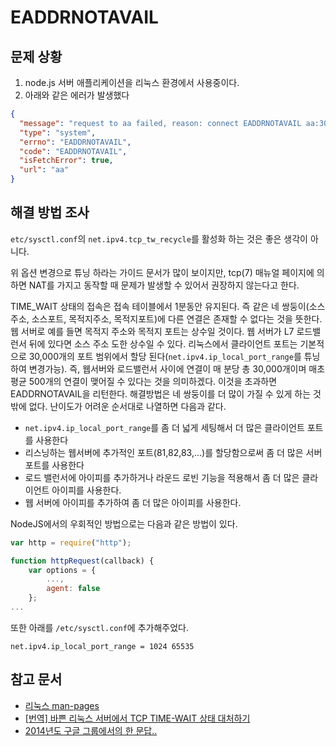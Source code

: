 # EADDRNOTAVAIL

## 문제 상황

1. node.js 서버 애플리케이션을 리눅스 환경에서 사용중이다.
2. 아래와 같은 에러가 발생했다

```json
{
  "message": "request to aa failed, reason: connect EADDRNOTAVAIL aa:30000 - Local (aa:0)",
  "type": "system",
  "errno": "EADDRNOTAVAIL",
  "code": "EADDRNOTAVAIL",
  "isFetchError": true,
  "url": "aa"
}
```

## 해결 방법 조사

`etc/sysctl.conf`의 `net.ipv4.tcp_tw_recycle`를 활성화 하는 것은 좋은 생각이 아니다.

위 옵션 변경으로 튜닝 하라는 가이드 문서가 많이 보이지만, tcp(7) 매뉴얼 페이지에 의하면 NAT를 가지고 동작할 때 문제가 발생할 수 있어서 권장하지 않는다고 한다.

TIME_WAIT 상태의 접속은 접속 테이블에서 1분동안 유지된다. 즉 같은 네 쌍둥이(소스주소, 소스포트, 목적지주소, 목적지포트)에 다른 연결은 존재할 수 없다는 것을 뜻한다.
웹 서버로 예를 들면 목적지 주소와 목적지 포트는 상수일 것이다. 웹 서버가 L7 로드밸런서 뒤에 있다면 소스 주소 도한 상수일 수 있다. 리눅스에서 클라이언트 포트는 기본적으로 30,000개의 포트 범위에서 할당
된다(`net.ipv4.ip_local_port_range`를 튜닝하여 변경가능). 즉, 웹서버와 로드밸런서 사이에 연결이 매 분당 총 30,000개이며 매초 평균 500개의 연결이 맺어질 수 있다는 것을
의미하겠다.
이것을 초과하면 EADDRNOTAVAIL을 리턴한다. 해결방법은 네 쌍둥이를 더 많이 가질 수 있게 하는 것 밖에 없다.
난이도가 어려운 순서대로 나열하면 다음과 같다.

- `net.ipv4.ip_local_port_range`를 좀 더 넓게 세팅해서 더 많은 클라이언트 포트를 사용한다
- 리스닝하는 웹서버에 추가적인 포트(81,82,83,...)를 할당함으로써 좀 더 많은 서버 포트를 사용한다
- 로드 밸런서에 아이피를 추가하거나 라운드 로빈 기능을 적용해서 좀 더 많은 클라이언트 아이피를 사용한다.
- 웹 서버에 아이피를 추가하여 좀 더 많은 아이피를 사용한다.

NodeJS에서의 우회적인 방법으로는 다음과 같은 방법이 있다.

```js
var http = require("http");

function httpRequest(callback) {
    var options = {
        ...,
        agent: false
    };
...
```

또한 아래를 `/etc/sysctl.conf`에 추가해주었다.

`net.ipv4.ip_local_port_range = 1024 65535`

## 참고 문서

- [리눅스 man-pages](https://man7.org/linux/man-pages/index.html)
- [[번역] 바쁜 리눅스 서버에서 TCP TIME-WAIT 상태 대처하기](https://linux.systemv.pe.kr/%EB%B2%88%EC%97%AD-%EB%B0%94%EC%81%9C-%EB%A6%AC%EB%88%85%EC%8A%A4-%EC%84%9C%EB%B2%84%EC%97%90%EC%84%9C-tcp-time-wait-%EC%83%81%ED%83%9C-%EB%8C%80%EC%B2%98%ED%95%98%EA%B8%B0/)
- [2014년도 구글 그룹에서의 한 문답..](https://groups.google.com/g/nodejs/c/68SYd6_ksns?pli=1)